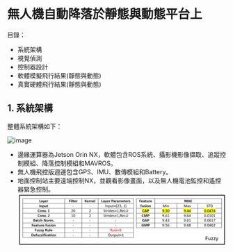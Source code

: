 # 無人機自動降落於靜態與動態平台上

目錄：
- 系統架構
- 視覺偵測
- 控制器設計
- 軟體模擬飛行結果(靜態與動態)
- 真實硬體飛行結果(靜態與動態)

## 1. 系統架構
整體系統架構如下：

![image](https://github.com/Slaung/UAV-Automatically-Lands/tree/main/Figure/Figure1.png)

- 邊緣運算器為Jetson Orin NX，軟體包含ROS系統、攝影機影像擷取、追蹤控制模組、降落控制模組和MAVROS。
- 無人機飛控版週邊包含GPS、IMU、數傳模組和Battery。
- 地面控制站主要遠端控制NX，並觀看影像畫面，以及無人機電池監控和遙控器緊急控制。
![image](https://github.com/Slaung/Blood-Pressure-Estimation-CFNP-Implement-FPGA/blob/main/Figure/Figure1.png)
